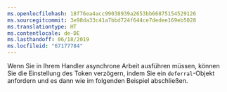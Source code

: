```yaml
---
ms.openlocfilehash: 18f76ea4acc99038939a2653bb66875154529126
ms.sourcegitcommit: 3e98da33c41a7bbd724f644ce7dedee169eb5028
ms.translationtype: HT
ms.contentlocale: de-DE
ms.lasthandoff: 06/18/2019
ms.locfileid: "67177784"
---
```

Wenn Sie in Ihrem Handler asynchrone Arbeit ausführen müssen, können Sie die Einstellung des Token verzögern, indem Sie ein `deferral`-Objekt anfordern und es dann wie im folgenden Beispiel abschließen.
